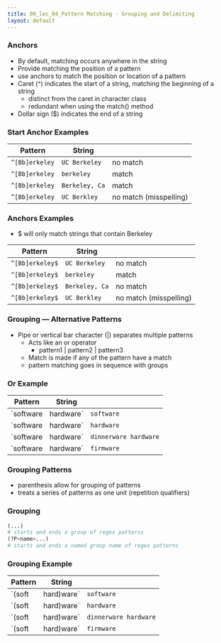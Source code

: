 ```yaml
---
title: 09_lec_04_Pattern Matching - Grouping and Delimiting
layout: default
---
```


### Anchors

* By default, matching occurs anywhere in the string
* Provide matching the position of a pattern
* use anchors to match the position or location of a pattern
* Caret (^) indicates the start of a string, matching the beginning of a string
  * distinct from the caret in character class
  * redundant when using the match() method
* Dollar sign ($) indicates the end of a string

### Start Anchor Examples

| Pattern     | String    |   |
| --------|---------|-------|
| `^[Bb]erkeley`  | `UC Berkeley`  |  no match  |
| `^[Bb]erkeley`  | `berkeley`  |   match  |
| `^[Bb]erkeley`  | `Berkeley, Ca`  |   match  |
| `^[Bb]erkeley`  | `UC Berkley`  |  no match (misspelling) |

### Anchors Examples

* $ will only match strings that contain Berkeley

| Pattern     | String    |   |
| --------|---------|-------|
| `^[Bb]erkeley$`  | `UC Berkeley`  |  no match  |
| `^[Bb]erkeley$`  | `berkeley`  |   match  |
| `^[Bb]erkeley$`  | `Berkeley, Ca`  |  no match  |
| `^[Bb]erkeley$`  | `UC Berkley`  |  no match (misspelling) |

### Grouping — Alternative Patterns

* Pipe or vertical bar character (|) separates multiple patterns
  * Acts like an or operator
    * pattern1 | pattern2 | pattern3
  * Match is made if any of the pattern have a match
  * pattern matching goes in sequence with groups
 
### Or Example

| Pattern     | String    |     |
| --------|---------|-------|
| `software|hardware`  | `software`  |  no match  |
| `software|hardware`  | `hardware`  |  no match  |
| `software|hardware`  | `dinnerware hardware`  |  match  |
| `software|hardware`  | `firmware`  |  no match |

### Grouping Patterns

* parenthesis allow for grouping of patterns
* treats a series of patterns as one unit (repetition qualifiers)

### Grouping

```python
(...)
# starts and ends a group of regex patterns
(?P<name>...)
# starts and ends a named group name of regex patterns
```

### Grouping Example 

| Pattern     | String    |   |
| --------|---------|-------|
| `(soft|hard)ware`  | `software`  | match |
| `(soft|hard)ware`  | `hardware`  |   match  |
| `(soft|hard)ware`  | `dinnerware hardware`  |  match  |
| `(soft|hard)ware`  | `firmware`  |  no match |
